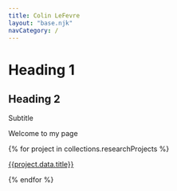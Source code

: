 ```yaml
---
title: Colin LeFevre
layout: "base.njk"
navCategory: /
---
```


<h1>Heading 1</h1>
<h2>Heading 2</h2>
<subtitle>Subtitle</subtitle>

Welcome to my page

{% for project in collections.researchProjects %}

<a href="{{project.url}}">{{project.data.title}}</a>

{% endfor %}
